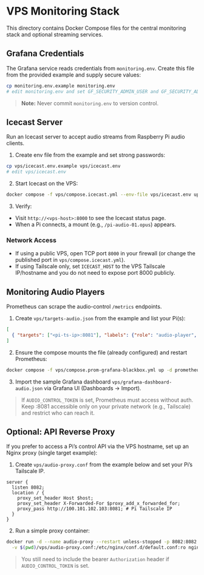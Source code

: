 # VPS Monitoring Stack

This directory contains Docker Compose files for the central monitoring stack and optional streaming services.

## Grafana Credentials

The Grafana service reads credentials from `monitoring.env`. Create this file
from the provided example and supply secure values:

```bash
cp monitoring.env.example monitoring.env
# edit monitoring.env and set GF_SECURITY_ADMIN_USER and GF_SECURITY_ADMIN_PASSWORD
```

> **Note:** Never commit `monitoring.env` to version control.

## Icecast Server

Run an Icecast server to accept audio streams from Raspberry Pi audio clients.

1) Create env file from the example and set strong passwords:

```bash
cp vps/icecast.env.example vps/icecast.env
# edit vps/icecast.env
```

2) Start Icecast on the VPS:

```bash
docker compose -f vps/compose.icecast.yml --env-file vps/icecast.env up -d
```

3) Verify:

- Visit `http://<vps-host>:8000` to see the Icecast status page.
- When a Pi connects, a mount (e.g., `/pi-audio-01.opus`) appears.

### Network Access

- If using a public VPS, open TCP port `8000` in your firewall (or change the published port in `vps/compose.icecast.yml`).
- If using Tailscale only, set `ICECAST_HOST` to the VPS Tailscale IP/hostname and you do not need to expose port 8000 publicly.

## Monitoring Audio Players

Prometheus can scrape the audio-control `/metrics` endpoints.

1) Create `vps/targets-audio.json` from the example and list your Pi(s):

```json
[
  { "targets": ["<pi-ts-ip>:8081"], "labels": {"role": "audio-player", "instance": "pi-audio-01"} }
]
```

2) Ensure the compose mounts the file (already configured) and restart Prometheus:

```bash
docker compose -f vps/compose.prom-grafana-blackbox.yml up -d prometheus
```

3) Import the sample Grafana dashboard `vps/grafana-dashboard-audio.json` via Grafana UI (Dashboards → Import).

> If `AUDIO_CONTROL_TOKEN` is set, Prometheus must access without auth. Keep :8081 accessible only on your private network (e.g., Tailscale) and restrict who can reach it.

## Optional: API Reverse Proxy

If you prefer to access a Pi’s control API via the VPS hostname, set up an Nginx proxy (single target example):

1) Create `vps/audio-proxy.conf` from the example below and set your Pi’s Tailscale IP.

```nginx
server {
  listen 8082;
  location / {
    proxy_set_header Host $host;
    proxy_set_header X-Forwarded-For $proxy_add_x_forwarded_for;
    proxy_pass http://100.101.102.103:8081; # Pi Tailscale IP
  }
}
```

2) Run a simple proxy container:

```bash
docker run -d --name audio-proxy --restart unless-stopped -p 8082:8082 \
  -v $(pwd)/vps/audio-proxy.conf:/etc/nginx/conf.d/default.conf:ro nginx:alpine
```

> You still need to include the bearer `Authorization` header if `AUDIO_CONTROL_TOKEN` is set.
